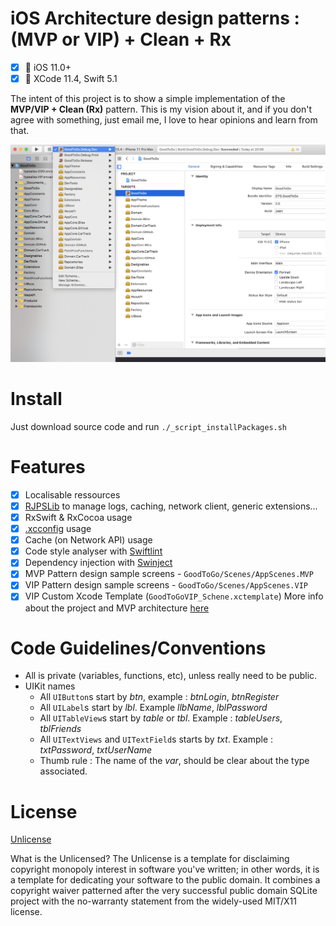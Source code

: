 # iOS Architecture design patterns : (MVP or VIP) + Clean + Rx

- [x] 📱  iOS 11.0+
- [x] 🔨  XCode 11.4, Swift 5.1

The intent of this project is to show a simple implementation of the __MVP/VIP + Clean (Rx)__ pattern. This is my vision about it, and if you don't agree with something, just email me, I love to hear opinions and learn from that.


![Preview](__Documents__/ReadmeImages/readme_2.png)


# Install

Just download source code and run  `./_script_installPackages.sh`

# Features

- [x] Localisable ressources
- [x] [RJPSLib](https://github.com/ricardopsantos/RJPSLib) to manage logs, caching, network client, generic extensions...
- [x] RxSwift & RxCocoa usage
- [x] [.xcconfig](https://nshipster.com/xcconfig/) usage
- [x] Cache (on Network API) usage
- [x] Code style analyser with [Swiftlint](https://github.com/realm/SwiftLint)
- [x] Dependency injection with [Swinject](https://github.com/Swinject/Swinject)
 -[x] MVP Pattern design sample screens - `GoodToGo/Scenes/AppScenes.MVP`
 -[x] VIP Pattern design sample screens - `GoodToGo/Scenes/AppScenes.VIP`
 -[x] VIP Custom Xcode Template (`GoodToGoVIP_Schene.xctemplate`)
 More info about the project and MVP architecture [here](https://github.com/ricardopsantos/RJPS_MVPCleanRx/tree/master/Docs)
 
# Code Guidelines/Conventions

* All is private (variables, functions, etc), unless really need to be public.
* UIKit names
    * All `UIButton`s start by _btn_, example : _btnLogin_, _btnRegister_
    * All `UILabel`s start by _lbl_. Example _llbName_, _lblPassword_
    * All `UITableView`s start by _table_ or _tbl_. Example : _tableUsers_, _tblFriends_
    * All `UITextViews` and `UITextField`s starts by _txt_. Example : _txtPassword_, _txtUserName_
    * Thumb rule : The name of the _var_, should be clear about the type associated. 
    

# License

[Unlicense](http://unlicense.org)

What is the Unlicensed?
The Unlicense is a template for disclaiming copyright monopoly interest in software you've written; in other words, it is a template for dedicating your software to the public domain. It combines a copyright waiver patterned after the very successful public domain SQLite project with the no-warranty statement from the widely-used MIT/X11 license.
